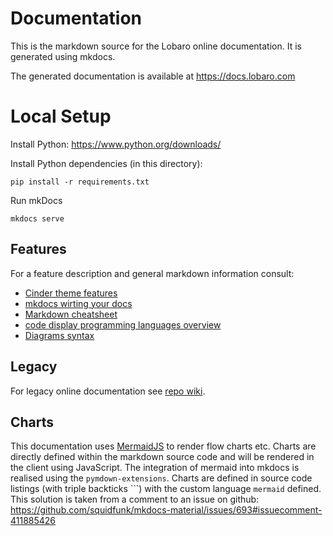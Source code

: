 # Documentation
This is the markdown source for the Lobaro online documentation. It is generated using mkdocs.

The generated documentation is available at https://docs.lobaro.com

# Local Setup

Install Python: https://www.python.org/downloads/

Install Python dependencies (in this directory):

    pip install -r requirements.txt


Run mkDocs

    mkdocs serve

## Features
For a feature description and general markdown information consult:

- [Cinder theme features](https://sourcefoundry.org/cinder/specimen/) 
- [mkdocs wirting your docs](https://www.mkdocs.org/user-guide/writing-your-docs/) 
- [Markdown cheatsheet](https://github.com/adam-p/markdown-here/wiki/Markdown-Here-Cheatsheet)
- [code display programming languages overview](https://highlightjs.org/static/demo/)
- [Diagrams syntax](https://mermaidjs.github.io/sequenceDiagram.html)



## Legacy
For legacy online documentation see [repo wiki](https://github.com/Lobaro/docs/wiki).

## Charts
This documentation uses [MermaidJS][mermaid] to render flow charts etc. Charts are directly 
defined within the markdown source code and will be rendered in the client using 
JavaScript. The integration of mermaid into mkdocs is realised using the 
`pymdown-extensions`. Charts are defined in source code listings (with triple backticks ```) 
with the custom language `mermaid` defined. This solution is taken from a comment to an 
issue on github:  
https://github.com/squidfunk/mkdocs-material/issues/693#issuecomment-411885426

[mermaid]: https://mermaidjs.github.io/